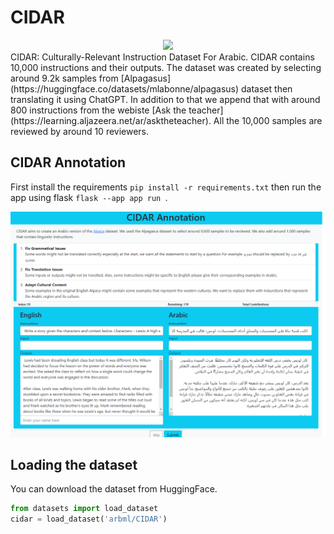 # CIDAR
<center>
<img src="https://cdn-uploads.huggingface.co/production/uploads/655e10b1c38270696b290f20/lKec96otC8VdM09SnPKL8.png" width = "150px"/>
</center>
CIDAR: Culturally-Relevant Instruction Dataset For Arabic. CIDAR contains 10,000 instructions and their outputs. The dataset was created by selecting around 9.2k samples from [Alpagasus](https://huggingface.co/datasets/mlabonne/alpagasus) dataset then translating it using ChatGPT. In addition to that we append that with around 800 instructions from the webiste [Ask the teacher](https://learning.aljazeera.net/ar/asktheteacher). All the 10,000 samples are reviewed by around 10 reviewers. 

## CIDAR Annotation
First install the requirements `pip install -r requirements.txt` then run the app using flask `flask --app app run `.

<center>
<img src="imgs/annot-ss.png"/>
</center>

## Loading the dataset
You can download the dataset from HuggingFace. 

```python
from datasets import load_dataset
cidar = load_dataset('arbml/CIDAR')
```